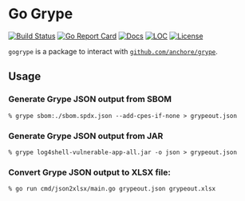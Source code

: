# Go Grype

[![Build Status][build-status-svg]][build-status-url]
[![Go Report Card][goreport-svg]][goreport-url]
[![Docs][docs-godoc-svg]][docs-godoc-url]
[![LOC][loc-svg]][loc-url]
[![License][license-svg]][license-url]

 [build-status-svg]: https://github.com/grokify/gogrype/workflows/test/badge.svg
 [build-status-url]: https://github.com/grokify/gogrype/actions
 [goreport-svg]: https://goreportcard.com/badge/github.com/grokify/gogrype
 [goreport-url]: https://goreportcard.com/report/github.com/grokify/gogrype
 [codeclimate-status-svg]: https://codeclimate.com/github/grokify/gogrype/badges/gpa.svg
 [codeclimate-status-url]: https://codeclimate.com/github/grokify/gogrype
 [docs-godoc-svg]: https://pkg.go.dev/badge/github.com/grokify/gogrype
 [docs-godoc-url]: https://pkg.go.dev/github.com/grokify/gogrype
 [loc-svg]: https://tokei.rs/b1/github/grokify/gogrype
 [loc-url]: https://github.com/grokify/gogrype
 [license-svg]: https://img.shields.io/badge/license-MIT-blue.svg
 [license-url]: https://github.com/grokify/gogrype/blob/master/LICENSE

`gogrype` is a package to interact with [`github.com/anchore/grype`](https://github.com/anchore/grype).

## Usage

### Generate Grype JSON output from SBOM

```
% grype sbom:./sbom.spdx.json --add-cpes-if-none > grypeout.json
```

### Generate Grype JSON output from JAR

```
% grype log4shell-vulnerable-app-all.jar -o json > grypeout.json
```

### Convert Grype JSON output to XLSX file:

```
% go run cmd/json2xlsx/main.go grypeout.json grypeout.xlsx
```